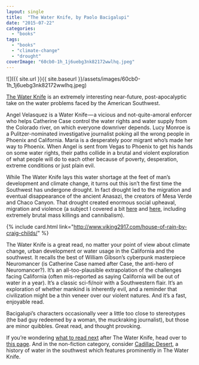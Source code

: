 ```yaml
---
layout: single
title:  "The Water Knife, by Paolo Bacigalupi"
date: "2015-07-22"
categories: 
  - "books"
tags: 
  - "books"
  - "climate-change"
  - "drought"
coverImage: "60cb0-1h_1j6uebg3nk82172wwlhq.jpeg"
---
```


![]({{ site.url }}{{ site.baseurl }}/assets/images/60cb0-1h_1j6uebg3nk82172wwlhq.jpeg)

[The Water Knife](http://www.thehawaiiproject.com/book/The-Water-Knife--by--Paolo-Bacigalupi--46654) is an extremely interesting near-future, post-apocalyptic take on the water problems faced by the American Southwest.

Angel Velasquez is a Water Knife — a vicious and not-quite-amoral enforcer who helps Catherine Case control the water rights and water supply from the Colorado river, on which everyone downriver depends. Lucy Monroe is a Pulitzer-nominated investigative journalist poking all the wrong people in Phoenix and California. Maria is a desperately poor migrant who’s made her way to Phoenix. When Angel is sent from Vegas to Phoenix to get his hands on some water rights, their paths collide in a brutal and violent exploration of what people will do to each other because of poverty, desperation, extreme conditions or just plain evil.

While The Water Knife lays this water shortage at the feet of man’s development and climate change, it turns out this isn’t the first time the Southwest has undergone drought. In fact drought led to the migration and eventual disappearance of the ancient Anasazi, the creators of Mesa Verde and Chaco Canyon. That drought created enormous social upheaval, migration and violence (a subject I covered a bit [here](http://www.viking2917.com/its-right-under-your-nose/) and [here](http://www.viking2917.com/house-of-rain-by-craig-childs/), including extremely brutal mass killings and cannibalism).

{% include card.html link="http://www.viking2917.com/house-of-rain-by-craig-childs/" %}

The Water Knife is a great read, no matter your point of view about climate change, urban development or water usage in the California and the southwest. It recalls the best of William Gibson’s cyberpunk masterpiece Neuromancer (is Catherine Case named after Case, the anti-hero of Neuromancer?). It’s an all-too-plausible extrapolation of the challenges facing California (often mis-reported as saying California will be out of water in a year). It’s a classic sci-fi/noir with a Southwestern flair. It’s an exploration of whether mankind is inherently evil, and a reminder that civilization might be a thin veneer over our violent natures. And it’s a fast, enjoyable read.

Bacigalupi’s characters occasionally veer a little too close to stereotypes (the bad guy redeemed by a woman, the muckraking journalist), but those are minor quibbles. Great read, and thought provoking.

If you’re wondering [what to read next](http://www.thehawaiiproject.com/what-should-I-read-next-after--The-Water-Knife--46654) after The Water Knife, head over to [this page](http://www.thehawaiiproject.com/what-should-I-read-next-after%E2%80%93The-Water-Knife%E2%80%9346654). And in the non-fiction category, consider [Cadillac Desert](http://www.thehawaiiproject.com/book/Cadillac-Desert-The-American-West-and-Its-Disappearing-Water--by--Marc-Reisner--39168), a history of water in the southwest which features prominently in The Water Knife.

